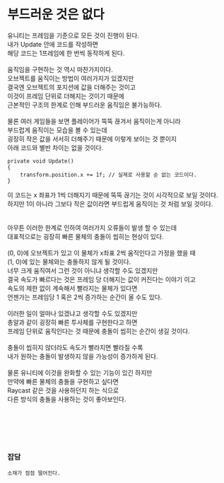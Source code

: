 # 부드러운 것은 없다

유니티는 프레임을 기준으로 모든 것이 진행이 된다.</br>
내가 Update 안에 코드를 작성하면</br>
해당 코드는 1프레임에 한 번씩 동작하게 된다.</br>
</br>
움직임을 구현하는 것 역시 마찬가지이다.</br>
오브젝트를 움직이는 방법이 여러가지가 있겠지만</br>
결국엔 오브젝트의 포지션에 값을 더해주는 것이고</br>
이것이 프레임 단위로 더해지는 것이기 때문에</br>
근본적인 구조의 한계로 인해 부드러운 움직임은 불가능하다.</br>
</br>
물론 여러 게임들을 보면 플레이어가 뚝뚝 끊겨서 움직이는게 아니라</br>
부드럽게 움직이는 모습을 볼 수 있는데</br>
굉장히 작은 값을 서서히 더해주기 때문에 이렇게 보이는 것 뿐이지</br>
아래 코드와 별반 차이는 없을 것이다.</br>
```
private void Update()
{
    transform.position.x += 1f; // 실제로 사용할 순 없는 코드이다.
}
```
이 코드는 x 좌표가 1씩 더해지기 때문에 뚝뚝 끊기는 것이 시각적으로 보일 것이다.</br>
하지만 1이 아니라 그보다 작은 값이라면 부드럽게 움직이는 것 처럼 보일 것이다.</br>
</br>
</br>
아무튼 이러한 한계로 인하여 여러가지 오류들이 발생 할 수 있는데</br>
대표적으로는 굉장히 빠른 물체의 충돌이 씹히는 현상이 있다.</br>
</br>
(0, 0)에 오브젝트가 있고 이 물체가 x좌표 2씩 움직인다고 가정을 했을 때</br>
(1, 0)에 있는 물체와는 충돌하지 않게 될 것이다.</br>
너무 크게 움직여서 그런 것이 아니냐 생각할 수도 있겠지만</br>
결국 속도가 빠르다는 것은 프레임 당 더해지는 값이 커진다는 이야기 이고</br>
속도의 제한 없이 계속해서 빨라지는 물체가 있다면</br>
언젠가는 프레임당 1 혹은 2씩 증가하는 순간이 올 수도 있다.</br>
</br>
이러한 일이 얼마나 있겠냐고 생각할 수도 있겠지만</br>
총알과 같이 굉장히 빠른 투사체를 구현한다고 하면</br>
프레임 단위로 움직인다는 것 때문에 충돌이 씹히는 순간이 생길 것이다.</br>
</br>
충돌이 씹히지 않더라도 속도가 빨라지면 빨라질 수록</br>
내가 원하는 충돌이 발생하지 않을 가능성이 증가하게 된다.</br>
</br>
물론 유니티에 이것을 완화할 수 있는 기능이 있긴 하지만</br>
만약에 빠른 물체의 충돌을 구현하고 싶다면</br>
Raycast 같은 것을 사용하던지 하는 식으로</br>
다른 방식의 충돌을 사용하는 것이 좋아보인다.</br>
</br>
</br>
</br>
</br>
</br>
### 잡담
```
소재가 점점 떨어진다.
```